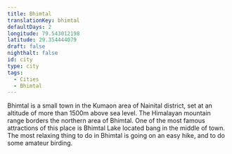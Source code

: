 ```yaml
---
title: Bhimtal
translationKey: bhimtal
defaultDays: 2
longitude: 79.543012198
latitude: 29.354444079
draft: false
nighthalt: false
id: city
type: city
tags:
  - Cities
  - Bhimtal
---
```

Bhimtal is a small town in the Kumaon area of Nainital district, set at an altitude of more than 1500m above sea level. The Himalayan mountain range borders the northern area of Bhimtal. One of the most famous attractions of this place is Bhimtal Lake located bang in the middle of town. The most relaxing thing to do in Bhimtal is going on an easy hike, and to do some amateur birding.